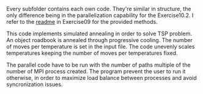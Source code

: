 Every subfolder contains each own code. They're similar in structure, the only difference being in the parallelization capability for the Exercise10.2.
I refer to the [readme](https://github.com/mcaresein/NSL-Exercises/blob/master/Esercizio09/readme.md) in Exercise09 for the provided methods.

This code implements simulated annealing in order to solve TSP problem.
An object roadbook is annealed through progressive cooling. The number of moves per temperature is set in the input file. 
The code unevenly scales temperatures keeping the number of moves per temperatures fixed.

The parallel code have to be run with the number of paths multiple of the number of MPI process created. 
The program prevent the user to run it otherwise, in order to maximize load balance between processes and avoid syncronization issues.
